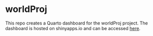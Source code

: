 # worldProj

This repo creates a Quarto dashboard for the worldProj project. The dashboard is hosted on shinyapps.io and can be accessed [here](https://robwiederstein.shinyapps.io/worldProj/). 
